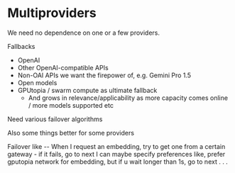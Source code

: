 # Multiproviders

We need no dependence on one or a few providers.

Fallbacks

* OpenAI
* Other OpenAI-compatible APIs
* Non-OAI APIs we want the firepower of, e.g. Gemini Pro 1.5
* Open models
* GPUtopia / swarm compute as ultimate fallback
  * And grows in relevance/applicability as more capacity comes online / more models supported etc

Need various failover algorithms

Also some things better for some providers

Failover like --
When I request an embedding, try to get one from a certain gateway - if it fails, go to next
I can maybe specify preferences like, prefer gputopia network for embedding, but if u wait longer than 1s, go to next . . .
